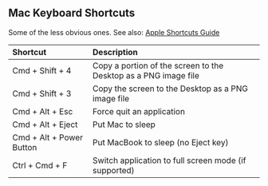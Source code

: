 ## Mac Keyboard Shortcuts

Some of the less obvious ones. See also: [Apple Shortcuts Guide](https://support.apple.com/en-gb/HT201236)

Shortcut | Description
:--------|:-----------
Cmd + Shift + 4 | Copy a portion of the screen to the Desktop as a PNG image file
Cmd + Shift + 3 | Copy the screen to the Desktop as a PNG image file
Cmd + Alt + Esc | Force quit an application
Cmd + Alt + Eject | Put Mac to sleep
Cmd + Alt + Power Button | Put MacBook to sleep (no Eject key)
Ctrl + Cmd + F | Switch application to full screen mode (if supported)
